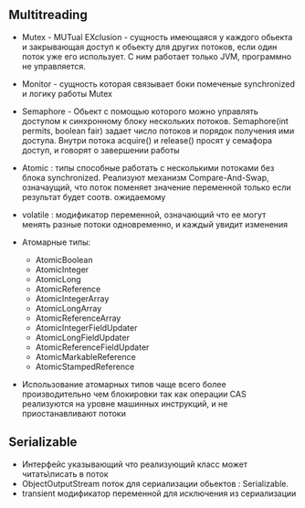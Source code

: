 ## Multitreading
  - Mutex - MUTual EXclusion - сущность имеющаяся у каждого обьекта и закрывающая доступ к обьекту для других потоков, если один поток уже его использует. С ним работает только JVM, программно не управляется.
  - Monitor - сущность которая связывает боки помеченые synchronized и логику работы Mutex
  - Semaphore - Обьект с помощью которого можно управлять доступом к синхронному блоку нескольких потоков. Semaphore(int permits, boolean fair) задает число потоков и порядок получения ими доступа. Внутри потока acquire() и release() просят у семафора доступ, и говорят о завершении работы

  - Atomic : типы способные работать с несколькими потоками без блока synchronized. Реализуют механизм Compare-And-Swap, означаущий, что поток поменяет значение переменной только если результат будет соотв. ожидаемому
  - volatile : модификатор переменной, означающий что ее могут менять разные потоки одновременно, и каждый увидит изменения
  - Атомарные типы:
    - AtomicBoolean
    - AtomicInteger
    - AtomicLong
    - AtomicReference
    - AtomicIntegerArray
    - AtomicLongArray
    - AtomicReferenceArray
    - AtomicIntegerFieldUpdater
    - AtomicLongFieldUpdater
    - AtomicReferenceFieldUpdater
    - AtomicMarkableReference
    - AtomicStampedReference
  - Использование атомарных типов чаще всего более производительно чем блокировки так как операции CAS реализуются на уровне машинных инструкций, и не приостанавливают потоки


## Serializable
  - Интерфейс указывающий что реализующий класс может читать\писать в поток
  - ObjectOutputStream поток для сериализации обьектов : Serializable.
  - transient модификатор переменной для исключения из сериализации
